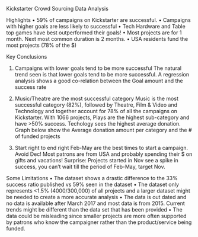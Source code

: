 Kickstarter Crowd Sourcing Data Analysis

Highlights
•	59% of campaigns on Kickstarter are successful.
•	Campaigns with higher goals are less likely to successful
•	Tech Hardware and Table top games have best outperformed their goals!
•	Most projects are for 1 month. Next most common duration is 2 months.
•	USA residents fund the most projects (78% of the $)

Key Conclusions
1.	Campaigns with lower goals tend to be more successful
The natural trend seen is that lower goals tend to be more successful. A regression analysis shows a good co-relation between the Goal amount and the success rate
 
2.	Music/Theatre are the most successful category
Music is the most successful category (82%), followed by Theatre, Film & Video and Technology and together account for 78% of all the campaigns on Kickstarter. With 1066 projects, Plays are the highest sub-category and have >50% success. Techology sees the highest average donation. Graph below show the Average donation amount per category and the # of funded projects
 
3. Start right to end right
Feb-May are the best times to start a campaign. Avoid Dec! Most patrons are from USA and probably spending their $ on gifts and vacations!
Surprise: Projects started in Nov see a spike in success, you can’t wait till the period of Feb-May, target Nov.
 

Some Limitations 
•	The dataset shows a drastic difference to the 33% success ratio published vs 59% seen in the dataset
•	The dataset only represents <1.5% (4000/300,000) of all projects and a larger dataset might be needed to create a more accurate analysis
•	The data is out dated and no data is available after March 2017 and most data is from 2015. Current trends might be different than the data set that has been provided
•	The data could be misleading since smaller projects are more often supported by patrons who know the campaigner rather than the product/service being funded.


